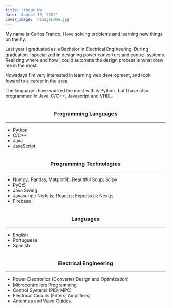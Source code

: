 ```yaml
---
title: 'About Me'
date: 'August 19, 2021'
cover_image: '/images/me.jpg'
---
```



<div class="cv-section">

My name is Carlos Franco, I love solving problems and learning new things on the fly.

Last year I graduated as a Bachelor in Electrical Engineering. During graduation I specialized in designing power converters and control systems. Realizing where and how I could automate the design process is what drew me in the most.

Nowadays I'm very interested in learning web development, and look foward to a career in the area.

The language I have worked the most with is Python, but I have also programmed in Java, C/C++, Javascript and VHDL.

<div>



<div class="cv-row">
  <div class="column">
    <h3 style="text-align:center">Programming Languages</h3>
    <hr>
    <p>

  - Python
  - C/C++
  - Java
  - JavaScript
  
  </div>
  <div class="column">
    <h3 style="text-align:center"> Programming Technologies</h3>
    <hr>
    <p>
    
  - Numpy; Pandas; Matplotlib; Beautiful Soup; Scipy
  - PyQt5
  - Java Swing
  - Javascript: Node.js; React.js; Express.js; Next.js
  - Firebase
  
  </div>
</div>

<div class="cv-row">
  <div class="column">
    <h3 style="text-align:center">Languages</h3>
    <hr>
    <p>

  - English
  - Portuguese
  - Spanish
  
  </div>
  <div class="column">
    <h3 style="text-align:center"> Electrical Engineering</h3>
    <hr>
    <p>
    
  - Power Electronics (Converter Design and Optimization)
  - Microcontrollers Programming
  - Control Systems (PID, MPC)
  - Electrical Circuits (Filters, Amplifiers)
  - Antennas and Wave Guides.
  
  </div>
</div>



